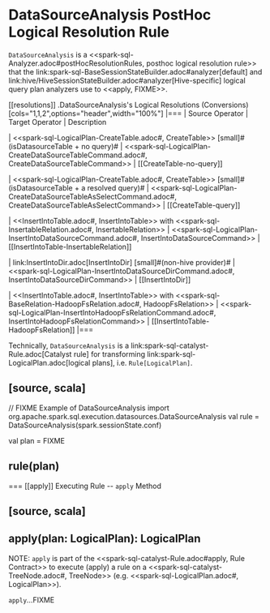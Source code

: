 # DataSourceAnalysis PostHoc Logical Resolution Rule

`DataSourceAnalysis` is a <<spark-sql-Analyzer.adoc#postHocResolutionRules, posthoc logical resolution rule>> that the link:spark-sql-BaseSessionStateBuilder.adoc#analyzer[default] and link:hive/HiveSessionStateBuilder.adoc#analyzer[Hive-specific] logical query plan analyzers use to <<apply, FIXME>>.

[[resolutions]]
.DataSourceAnalysis's Logical Resolutions (Conversions)
[cols="1,1,2",options="header",width="100%"]
|===
| Source Operator
| Target Operator
| Description

| <<spark-sql-LogicalPlan-CreateTable.adoc#, CreateTable>> [small]#(isDatasourceTable + no query)#
| <<spark-sql-LogicalPlan-CreateDataSourceTableCommand.adoc#, CreateDataSourceTableCommand>>
| [[CreateTable-no-query]]

| <<spark-sql-LogicalPlan-CreateTable.adoc#, CreateTable>> [small]#(isDatasourceTable + a resolved query)#
| <<spark-sql-LogicalPlan-CreateDataSourceTableAsSelectCommand.adoc#, CreateDataSourceTableAsSelectCommand>>
| [[CreateTable-query]]

| <<InsertIntoTable.adoc#, InsertIntoTable>> with <<spark-sql-InsertableRelation.adoc#, InsertableRelation>>
| <<spark-sql-LogicalPlan-InsertIntoDataSourceCommand.adoc#, InsertIntoDataSourceCommand>>
| [[InsertIntoTable-InsertableRelation]]

| link:InsertIntoDir.adoc[InsertIntoDir] [small]#(non-hive provider)#
| <<spark-sql-LogicalPlan-InsertIntoDataSourceDirCommand.adoc#, InsertIntoDataSourceDirCommand>>
| [[InsertIntoDir]]

| <<InsertIntoTable.adoc#, InsertIntoTable>> with <<spark-sql-BaseRelation-HadoopFsRelation.adoc#, HadoopFsRelation>>
| <<spark-sql-LogicalPlan-InsertIntoHadoopFsRelationCommand.adoc#, InsertIntoHadoopFsRelationCommand>>
| [[InsertIntoTable-HadoopFsRelation]]
|===

Technically, `DataSourceAnalysis` is a link:spark-sql-catalyst-Rule.adoc[Catalyst rule] for transforming link:spark-sql-LogicalPlan.adoc[logical plans], i.e. `Rule[LogicalPlan]`.

[source, scala]
----
// FIXME Example of DataSourceAnalysis
import org.apache.spark.sql.execution.datasources.DataSourceAnalysis
val rule = DataSourceAnalysis(spark.sessionState.conf)

val plan = FIXME

rule(plan)
----

=== [[apply]] Executing Rule -- `apply` Method

[source, scala]
----
apply(plan: LogicalPlan): LogicalPlan
----

NOTE: `apply` is part of the <<spark-sql-catalyst-Rule.adoc#apply, Rule Contract>> to execute (apply) a rule on a <<spark-sql-catalyst-TreeNode.adoc#, TreeNode>> (e.g. <<spark-sql-LogicalPlan.adoc#, LogicalPlan>>).

`apply`...FIXME
